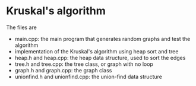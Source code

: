 Kruskal's algorithm
==========

The files are
  * main.cpp: the main program that generates random graphs and test the 
    algorithm
  * implementation of the Kruskal's algorithm using heap sort and tree
  * heap.h and heap.cpp: the heap data structure, used to sort the edges
  * tree.h and tree.cpp: the tree class, or graph with no loop
  * graph.h and graph.cpp: the graph class
  * unionfind.h and unionfind.cpp: the union-find data structure
